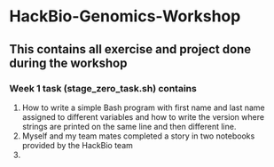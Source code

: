 # HackBio-Genomics-Workshop
## This contains all exercise and project done during the workshop
### Week 1 task (stage_zero_task.sh) contains 
1. How to write a simple Bash program with first name and last name assigned to different variables and how to write the version where strings are printed on the same line and then different line.
2. Myself and my team mates completed a story in two notebooks provided by the HackBio team
3. 
